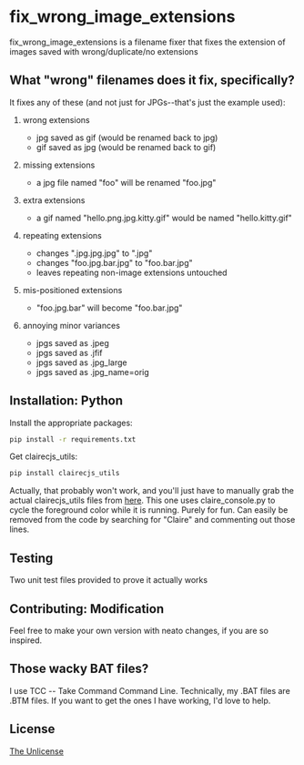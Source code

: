 # fix_wrong_image_extensions

fix_wrong_image_extensions is a filename fixer that fixes the extension of images saved with wrong/duplicate/no extensions

## What "wrong" filenames does it fix, specifically?

It fixes any of these (and not just for JPGs--that's just the example used):

1) wrong extensions 

    - jpg saved as gif (would be renamed back to jpg)
    - gif saved as jpg (would be renamed back to gif)

    
2) missing extensions

    - a jpg file named "foo" will be renamed "foo.jpg"

3) extra extensions 

    - a gif named "hello.png.jpg.kitty.gif" would be named "hello.kitty.gif"


4) repeating extensions

    - changes ".jpg.jpg.jpg" to ".jpg"
    - changes "foo.jpg.bar.jpg" to "foo.bar.jpg"
    - leaves repeating non-image extensions untouched

5) mis-positioned extensions

    - "foo.jpg.bar" will become "foo.bar.jpg"

6) annoying minor variances

    - jpgs saved as .jpeg
    - jpgs saved as .jfif
    - jpgs saved as .jpg_large
    - jpgs saved as .jpg_name=orig



## Installation: Python

Install the appropriate packages:

```bash
pip install -r requirements.txt
```

Get clairecjs_utils:
```bash
pip install clairecjs_utils
```

Actually, that probably won't work, and you'll just have to manually grab the actual clairecjs_utils files from [here](https://github.com/ClaireCJS/clairecjs_utils). This one uses claire_console.py to cycle the foreground color while it is running. Purely for fun. Can easily be removed from the code by searching for "Claire" and commenting out those lines.

 ## Testing

Two unit test files provided to prove it actually works




## Contributing: Modification

Feel free to make your own version with neato changes, if you are so inspired.

## Those wacky BAT files?

I use TCC -- Take Command Command Line.
Technically, my .BAT files are .BTM files.
If you want to get the ones I have working, I'd love to help.


## License

[The Unlicense](https://choosealicense.com/licenses/unlicense/)

